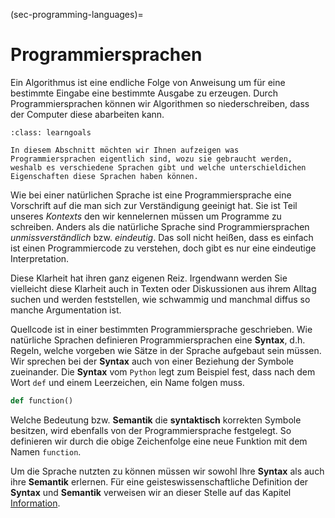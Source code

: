 (sec-programming-languages)=
# Programmiersprachen

Ein Algorithmus ist eine endliche Folge von Anweisung um für eine bestimmte Eingabe eine bestimmte Ausgabe zu erzeugen.
Durch Programmiersprachen können wir Algorithmen so niederschreiben, dass der Computer diese abarbeiten kann.

```{admonition} Lernziel
:class: learngoals

In diesem Abschnitt möchten wir Ihnen aufzeigen was Programmiersprachen eigentlich sind, wozu sie gebraucht werden, weshalb es verschiedene Sprachen gibt und welche unterschieldichen Eigenschaften diese Sprachen haben können.
```

Wie bei einer natürlichen Sprache ist eine Programmiersprache eine Vorschrift auf die man sich zur Verständigung geeinigt hat.
Sie ist Teil unseres *Kontexts* den wir kennelernen müssen um Programme zu schreiben.
Anders als die natürliche Sprache sind Programmiersprachen *unmissverständlich* bzw. *eindeutig*.
Das soll nicht heißen, dass es einfach ist einen Programmiercode zu verstehen, doch gibt es nur eine eindeutige Interpretation.

Diese Klarheit hat ihren ganz eigenen Reiz.
Irgendwann werden Sie vielleicht diese Klarheit auch in Texten oder Diskussionen aus ihrem Alltag suchen und werden feststellen, wie schwammig und manchmal diffus so manche Argumentation ist.

Quellcode ist in einer bestimmten Programmiersprache geschrieben.
Wie natürliche Sprachen definieren Programmiersprachen eine **Syntax**, d.h. Regeln, welche vorgeben wie Sätze in der Sprache aufgebaut sein müssen.
Wir sprechen bei der **Syntax** auch von einer Beziehung der Symbole zueinander.
Die **Syntax** vom ``Python`` legt zum Beispiel fest, dass nach dem Wort ``def`` und einem Leerzeichen, ein Name folgen muss.

```python
def function()
```

Welche Bedeutung bzw. **Semantik** die **syntaktisch** korrekten Symbole besitzen, wird ebenfalls von der Programmiersprache festgelegt.
So definieren wir durch die obige Zeichenfolge eine neue Funktion mit dem Namen ``function``.

Um die Sprache nutzten zu können müssen wir sowohl Ihre **Syntax** als auch ihre **Semantik** erlernen.
Für eine geisteswissenschaftliche Definition der **Syntax** und **Semantik** verweisen wir an dieser Stelle auf das Kapitel [Information](sec-information).
